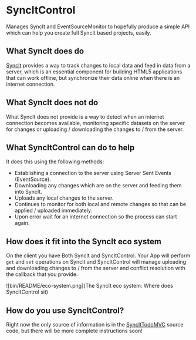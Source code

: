 # SyncItControl

Manages SyncIt and EventSourceMonitor to hopefully produce a simple API which can help you create full SyncIt based projects, easily.

## What SyncIt does do

[SyncIt](https://github.com/forbesmyester/SyncIt) provides a way to track changes to local data and feed in data from a server, which is an essential component for building HTML5 applications that can work offline, but synchronize their data online when there is an internet connection.

## What SyncIt does not do

What SyncIt does not provide is a way to detect when an internet connection becomes available, monitoring specific datasets on the server for changes or uploading / downloading the changes to / from the server.

## What SyncItControl can do to help

It does this using the following methods:

 * Establishing a connection to the server using Server Sent Events (EventSource).
 * Downloading any changes which are on the server and feeding them into SyncIt.
 * Uploads any local changes to the server.
 * Continues to monitor for both local and remote changes so that can be applied / uploaded immediately.
 * Upon error wait for an internet connection so the process can start again.

## How does it fit into the SyncIt eco system

On the client you have Both SyncIt and SyncItControl. Your App will perform `get` and `set` operations on SyncIt and SyncItControl will manage uploading and downloading changes to / from the server and conflict resolution with the callback that you provide.

![bin/README/eco-system.png](The SyncIt eco system: Where does SyncItControl sit)

## How do you use SyncItControl?

Right now the only source of information is in the [SyncItTodoMVC](https://github.com/forbesmyester/SyncItTodoMvc) source code, but there will be more complete instructions soon!
